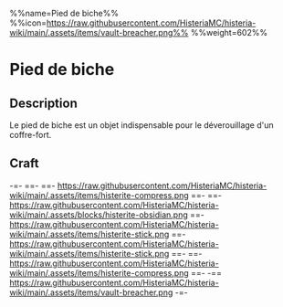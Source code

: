 %%name=Pied de biche%%
%%icon=https://raw.githubusercontent.com/HisteriaMC/histeria-wiki/main/.assets/items/vault-breacher.png%%
%%weight=602%%

# Pied de biche

## Description

Le pied de biche est un objet indispensable pour le déverouillage d'un coffre-fort.

## Craft

-=-
 ==- 
 ==- https://raw.githubusercontent.com/HisteriaMC/histeria-wiki/main/.assets/items/histerite-compress.png
 ==- 
 ==- https://raw.githubusercontent.com/HisteriaMC/histeria-wiki/main/.assets/blocks/histerite-obsidian.png
 ==- https://raw.githubusercontent.com/HisteriaMC/histeria-wiki/main/.assets/items/histerite-stick.png
 ==- https://raw.githubusercontent.com/HisteriaMC/histeria-wiki/main/.assets/items/histerite-stick.png
 ==- 
 ==- https://raw.githubusercontent.com/HisteriaMC/histeria-wiki/main/.assets/items/histerite-compress.png
 ==- 
 -== https://raw.githubusercontent.com/HisteriaMC/histeria-wiki/main/.assets/items/vault-breacher.png
-=-